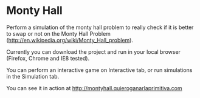 Monty Hall
==========

Perform a simulation of the monty hall problem to really check if it is better to swap or not on the Monty Hall Problem (http://en.wikipedia.org/wiki/Monty_Hall_problem).

Currently you can download the project and run in your local browser (Firefox, Chrome and IE8 tested).

You can perform an interactive game on Interactive tab, or run simulations in the Simulation tab.

You can see it in action at http://montyhall.quieroganarlaprimitiva.com

